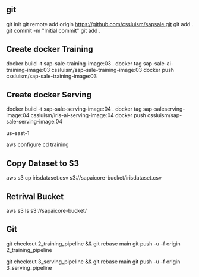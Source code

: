 ## git
git init
git remote add origin https://github.com/cssluism/sapsale.git
git add .
git commit -m "Initial commit"
git add .





## Create docker Training
docker build -t sap-sale-training-image:03 .
docker tag sap-sale-ai-training-image:03 cssluism/sap-sale-training-image:03
docker push cssluism/sap-sale-training-image:03

## Create docker Serving
docker build -t sap-sale-serving-image:04 .
docker tag sap-saleserving-image:04 cssluism/iris-ai-serving-image:04
docker push cssluism/sap-sale-serving-image:04


us-east-1


aws configure
cd training
## Copy Dataset to S3
aws s3 cp irisdataset.csv s3://sapaicore-bucket/irisdataset.csv
## Retrival Bucket
aws s3 ls s3://sapaicore-bucket/



## Git 
git checkout 2_training_pipeline && git rebase main
git push -u -f origin 2_training_pipeline


git checkout 3_serving_pipeline && git rebase main
git push -u -f origin 3_serving_pipeline
